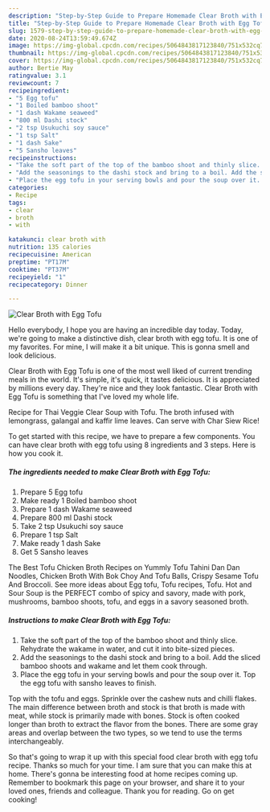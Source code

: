 ```yaml
---
description: "Step-by-Step Guide to Prepare Homemade Clear Broth with Egg Tofu"
title: "Step-by-Step Guide to Prepare Homemade Clear Broth with Egg Tofu"
slug: 1579-step-by-step-guide-to-prepare-homemade-clear-broth-with-egg-tofu
date: 2020-08-24T13:59:49.674Z
image: https://img-global.cpcdn.com/recipes/5064843817123840/751x532cq70/clear-broth-with-egg-tofu-recipe-main-photo.jpg
thumbnail: https://img-global.cpcdn.com/recipes/5064843817123840/751x532cq70/clear-broth-with-egg-tofu-recipe-main-photo.jpg
cover: https://img-global.cpcdn.com/recipes/5064843817123840/751x532cq70/clear-broth-with-egg-tofu-recipe-main-photo.jpg
author: Bertie May
ratingvalue: 3.1
reviewcount: 7
recipeingredient:
- "5 Egg tofu"
- "1 Boiled bamboo shoot"
- "1 dash Wakame seaweed"
- "800 ml Dashi stock"
- "2 tsp Usukuchi soy sauce"
- "1 tsp Salt"
- "1 dash Sake"
- "5 Sansho leaves"
recipeinstructions:
- "Take the soft part of the top of the bamboo shoot and thinly slice. Rehydrate the wakame in water, and cut it into bite-sized pieces."
- "Add the seasonings to the dashi stock and bring to a boil. Add the sliced bamboo shoots and wakame and let them cook through."
- "Place the egg tofu in your serving bowls and pour the soup over it. Top the egg tofu with sansho leaves to finish."
categories:
- Recipe
tags:
- clear
- broth
- with

katakunci: clear broth with 
nutrition: 135 calories
recipecuisine: American
preptime: "PT17M"
cooktime: "PT37M"
recipeyield: "1"
recipecategory: Dinner

---
```



![Clear Broth with Egg Tofu](https://img-global.cpcdn.com/recipes/5064843817123840/751x532cq70/clear-broth-with-egg-tofu-recipe-main-photo.jpg)

Hello everybody, I hope you are having an incredible day today. Today, we're going to make a distinctive dish, clear broth with egg tofu. It is one of my favorites. For mine, I will make it a bit unique. This is gonna smell and look delicious.

Clear Broth with Egg Tofu is one of the most well liked of current trending meals in the world. It's simple, it's quick, it tastes delicious. It is appreciated by millions every day. They're nice and they look fantastic. Clear Broth with Egg Tofu is something that I've loved my whole life.

Recipe for Thai Veggie Clear Soup with Tofu. The broth infused with lemongrass, galangal and kaffir lime leaves. Can serve with Char Siew Rice!


To get started with this recipe, we have to prepare a few components. You can have clear broth with egg tofu using 8 ingredients and 3 steps. Here is how you cook it.

<!--inarticleads1-->

##### The ingredients needed to make Clear Broth with Egg Tofu:

1. Prepare 5 Egg tofu
1. Make ready 1 Boiled bamboo shoot
1. Prepare 1 dash Wakame seaweed
1. Prepare 800 ml Dashi stock
1. Take 2 tsp Usukuchi soy sauce
1. Prepare 1 tsp Salt
1. Make ready 1 dash Sake
1. Get 5 Sansho leaves


The Best Tofu Chicken Broth Recipes on Yummly Tofu Tahini Dan Dan Noodles, Chicken Broth With Bok Choy And Tofu Balls, Crispy Sesame Tofu And Broccoli. See more ideas about Egg tofu, Tofu recipes, Tofu. Hot and Sour Soup is the PERFECT combo of spicy and savory, made with pork, mushrooms, bamboo shoots, tofu, and eggs in a savory seasoned broth. 

<!--inarticleads2-->

##### Instructions to make Clear Broth with Egg Tofu:

1. Take the soft part of the top of the bamboo shoot and thinly slice. Rehydrate the wakame in water, and cut it into bite-sized pieces.
1. Add the seasonings to the dashi stock and bring to a boil. Add the sliced bamboo shoots and wakame and let them cook through.
1. Place the egg tofu in your serving bowls and pour the soup over it. Top the egg tofu with sansho leaves to finish.


Top with the tofu and eggs. Sprinkle over the cashew nuts and chilli flakes. The main difference between broth and stock is that broth is made with meat, while stock is primarily made with bones. Stock is often cooked longer than broth to extract the flavor from the bones. There are some gray areas and overlap between the two types, so we tend to use the terms interchangeably. 

So that's going to wrap it up with this special food clear broth with egg tofu recipe. Thanks so much for your time. I am sure that you can make this at home. There's gonna be interesting food at home recipes coming up. Remember to bookmark this page on your browser, and share it to your loved ones, friends and colleague. Thank you for reading. Go on get cooking!
